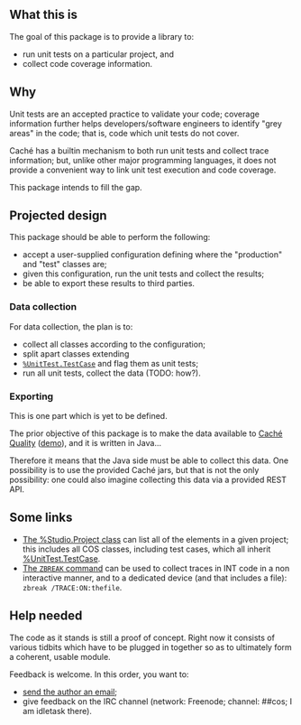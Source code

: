 ## What this is

The goal of this package is to provide a library to:

* run unit tests on a particular project, and
* collect code coverage information.

## Why

Unit tests are an accepted practice to validate your code; coverage information
further helps developers/software engineers to identify "grey areas" in the
code; that is, code which unit tests do not cover.

Caché has a builtin mechanism to both run unit tests and collect trace
information; but, unlike other major programming languages, it does not provide
a convenient way to link unit test execution and code coverage.

This package intends to fill the gap.

## Projected design

This package should be able to perform the following:

* accept a user-supplied configuration defining where the "production" and
  "test" classes are;
* given this configuration, run the unit tests and collect the results;
* be able to export these results to third parties.


### Data collection

For data collection, the plan is to:

* collect all classes according to the configuration;
* split apart classes extending
* [`%UnitTest.TestCase`](http://docs.intersystems.com/latest/csp/documatic/%25CSP.Documatic.cls?PAGE=CLASS&LIBRARY=%25SYS&CLASSNAME=%25UnitTest.TestCase)
  and flag them as unit tests;
* run all unit tests, collect the data (TODO: how?).

### Exporting

This is one part which is yet to be defined.

The prior objective of this package is to make the data available to [Caché
Quality](https://www.cachequality.com) ([demo](https://demo.cachequality.com)),
and it is written in Java...

Therefore it means that the Java side must be able to collect this data. One
possibility is to use the provided Caché jars, but that is not the only
possibility: one could also imagine collecting this data via a provided REST
API.

## Some links

* [The %Studio.Project
  class](http://docs.intersystems.com/latest/csp/documatic/%25CSP.Documatic.cls?PAGE=CLASS&LIBRARY=%25SYS&CLASSNAME=%25Studio.Project)
  can list all of the elements in a given project; this includes all COS
  classes, including test cases, which all inherit
  [%UnitTest.TestCase](http://docs.intersystems.com/latest/csp/documatic/%25CSP.Documatic.cls?PAGE=CLASS&LIBRARY=%25SYS&CLASSNAME=%25UnitTest.TestCase).
* [The `ZBREAK`
  command](http://docs.intersystems.com/latest/csp/docbook/DocBook.UI.Page.cls?KEY=RCOS_czbreak)
  can be used to collect traces in INT code in a non interactive manner, and to
  a dedicated device (and that includes a file): `zbreak /TRACE:ON:thefile`.

## Help needed

The code as it stands is still a proof of concept. Right now it consists of
various tidbits which have to be plugged in together so as to ultimately form a
coherent, usable module.

Feedback is welcome. In this order, you want to:

* [send the author an email](mailto:francis.galiegue@litesolutions.es);
* give feedback on the IRC channel (network: Freenode; channel: ##cos; I am
  idletask there).

